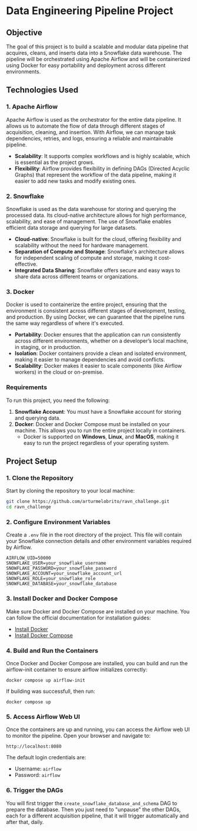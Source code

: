 # Data Engineering Pipeline Project

## Objective

The goal of this project is to build a scalable and modular data pipeline that acquires, cleans, and inserts data into a Snowflake data warehouse. The pipeline will be orchestrated using Apache Airflow and will be containerized using Docker for easy portability and deployment across different environments.

## Technologies Used

### 1. Apache Airflow

Apache Airflow is used as the orchestrator for the entire data pipeline. It allows us to automate the flow of data through different stages of acquisition, cleaning, and insertion. With Airflow, we can manage task dependencies, retries, and logs, ensuring a reliable and maintainable pipeline.

- **Scalability**: It supports complex workflows and is highly scalable, which is essential as the project grows.
- **Flexibility**: Airflow provides flexibility in defining DAGs (Directed Acyclic Graphs) that represent the workflow of the data pipeline, making it easier to add new tasks and modify existing ones.

### 2. Snowflake

Snowflake is used as the data warehouse for storing and querying the processed data. Its cloud-native architecture allows for high performance, scalability, and ease of management. The use of Snowflake enables efficient data storage and querying for large datasets.

- **Cloud-native**: Snowflake is built for the cloud, offering flexibility and scalability without the need for hardware management.
- **Separation of Compute and Storage**: Snowflake's architecture allows for independent scaling of compute and storage, making it cost-effective.
- **Integrated Data Sharing**: Snowflake offers secure and easy ways to share data across different teams or organizations.

### 3. Docker

Docker is used to containerize the entire project, ensuring that the environment is consistent across different stages of development, testing, and production. By using Docker, we can guarantee that the pipeline runs the same way regardless of where it's executed.

- **Portability**: Docker ensures that the application can run consistently across different environments, whether on a developer’s local machine, in staging, or in production.
- **Isolation**: Docker containers provide a clean and isolated environment, making it easier to manage dependencies and avoid conflicts.
- **Scalability**: Docker makes it easier to scale components (like Airflow workers) in the cloud or on-premise.

### Requirements

To run this project, you need the following:

1. **Snowflake Account**: You must have a Snowflake account for storing and querying data.
2. **Docker**: Docker and Docker Compose must be installed on your machine. This allows you to run the entire project locally in containers.
   - Docker is supported on **Windows**, **Linux**, and **MacOS**, making it easy to run the project regardless of your operating system.

## Project Setup

### 1. Clone the Repository

Start by cloning the repository to your local machine:

```bash
git clone https://github.com/arturmelobrito/ravn_challenge.git
cd ravn_challenge
```

### 2. Configure Environment Variables

Create a `.env` file in the root directory of the project. This file will contain your Snowflake connection details and other environment variables required by Airflow.

```plaintext
AIRFLOW_UID=50000
SNOWFLAKE_USER=your_snowflake_username
SNOWFLAKE_PASSWORD=your_snowflake_password
SNOWFLAKE_ACCOUNT=your_snowflake_account_url
SNOWFLAKE_ROLE=your_snowflake_role
SNOWFLAKE_DATABASE=your_snowflake_database
```

### 3. Install Docker and Docker Compose

Make sure Docker and Docker Compose are installed on your machine. You can follow the official documentation for installation guides:

- [Install Docker](https://docs.docker.com/)
- [Install Docker Compose](https://docs.docker.com/compose/install/)

### 4. Build and Run the Containers

Once Docker and Docker Compose are installed, you can build and run the airflow-init container to ensure airflow initializes correctly:

```
docker compose up airflow-init
```

If building was successfull, then run:

```
docker compose up
```

### 5. Access Airflow Web UI
Once the containers are up and running, you can access the Airflow web UI to monitor the pipeline. Open your browser and navigate to:

```
http://localhost:8080
```

The default login credentials are:

- Username: `airflow`
- Password: `airflow`

### 6. Trigger the DAGs

You will first trigger the `create_snowflake_database_and_schema` DAG to prepare the database. Then you just need to "unpause" the other DAGs, each for a different acquisition pipeline, that it will trigger automatically and after that, daily.